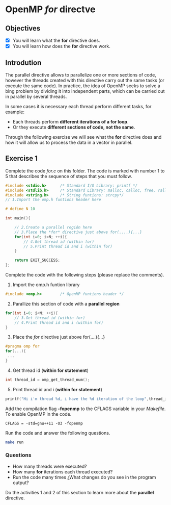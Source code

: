 # OpenMP *for* directve

## Objectives

- [x] You will learn what the **for** directive does.
- [x] You will learn how does the **for** directive work.

## Introdution

The parallel directive allows to parallelize one or more sections of code, however the threads created with this directive carry out the same tasks (or execute the same code). In practice, the idea of OpenMP seeks to solve a bing problem by dividing it into independent parts, which can be carried out in parallel by several threads.

In some cases it is necessary each thread perform different tasks, for example:

* Each threads perform **different iterations of a for loop**.
* Or they execute **different sections of code, not the same**.

Through the following exercise we will see what the **for** directive does and how it will allow us to process the data in a vector in parallel.

## Exercise 1

Complete the code *for.c* on this folder. The code is marked with number 1 to 5 that describes the sequence of steps that you must follow.

```c
#include <stdio.h>      /* Standard I/O Library: printf */
#include <stdlib.h>     /* Standard Library: malloc, calloc, free, ralloc */
#include <string.h>     /* String funtions: strcpy*/
// 1.Import the omp.h funtions header here

# define N 10

int main(){

    // 2.Create a parallel región here
    // 3.Place the *for* directive just above for(....){...}
    for(int i=0; i<N; ++i){
        // 4.Get thread id (within for)
        // 5.Print thread id and i (within for)
    }

    return EXIT_SUCCESS;
};
```

Complete the code with the following steps (please replace the comments).

1. Import the omp.h funtion library

```c
#include <omp.h>        /* OpenMP funtions header */
```

2. Parallize this section of code with a **parallel region**

```c
for(int i=0; i<N; ++i){
    // 3.Get thread id (within for)
    // 4.Print thread id and i (within for)
}
```
3. Place the *for* directive just above for(....){...}

```c
#pragma omp for
for(...){
 ...
}
```

4. Get thread id (**within for statement**)

```c
int thread_id = omp_get_thread_num();
```

5. Print thread id and i (**within for statement**)

```c
printf("Hi i'm thread %d, i have the %d iteration of the loop",thread_id,i);

```
Add the compilation flag **-fopenmp** to the CFLAGS variable in your *Makefile*. To enable OpenMP in the code.

```basemake
CFLAGS = -std=gnu++11 -O3 -fopenmp
```

Run the code and answer the following questions.

```bash
make run 
```

### Questions

* How many threads were executed?
* How many **for** iterations each thread executed?
* Run the code many times ¿What changes do you see in the program output?

Do the activities 1 and 2 of this section to learn more about the **parallel** directive.